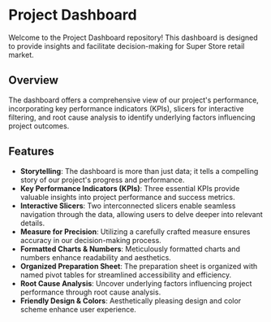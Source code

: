 # Project Dashboard

Welcome to the Project Dashboard repository! This dashboard is designed to provide insights and facilitate decision-making for Super Store retail market.

## Overview

The dashboard offers a comprehensive view of our project's performance, incorporating key performance indicators (KPIs), slicers for interactive filtering, and root cause analysis to identify underlying factors influencing project outcomes.

## Features

- **Storytelling**: The dashboard is more than just data; it tells a compelling story of our project's progress and performance.
- **Key Performance Indicators (KPIs)**: Three essential KPIs provide valuable insights into project performance and success metrics.
- **Interactive Slicers**: Two interconnected slicers enable seamless navigation through the data, allowing users to delve deeper into relevant details.
- **Measure for Precision**: Utilizing a carefully crafted measure ensures accuracy in our decision-making process.
- **Formatted Charts & Numbers**: Meticulously formatted charts and numbers enhance readability and aesthetics.
- **Organized Preparation Sheet**: The preparation sheet is organized with named pivot tables for streamlined accessibility and efficiency.
- **Root Cause Analysis**: Uncover underlying factors influencing project performance through root cause analysis.
- **Friendly Design & Colors**: Aesthetically pleasing design and color scheme enhance user experience.



